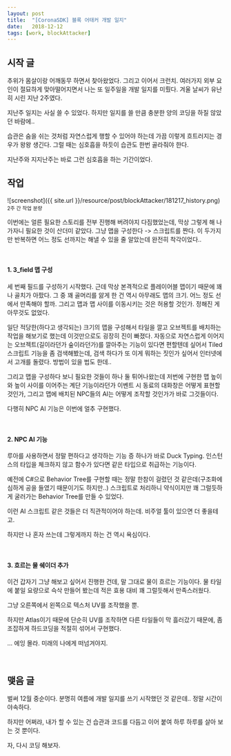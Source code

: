 ```yaml
---
layout: post
title:  "[CoronaSDK] 블록 어태커 개발 일지"
date:   2018-12-12
tags: [work, blockAttacker]
---
```


## 시작 글

  추위가 몸살이랑 어깨동무 하면서 찾아왔었다. 그리고 이어서 크런치. 여러가지 외부 요인이 절묘하게 맞아떨어지면서 나는 또 일주일을 개발 일지를 미뤘다. 겨울 날씨가 유난히 시린 지난 2주였다.

  지난주 일지는 사실 쓸 수 있었다. 하지만 일지를 쓸 만큼 충분한 양의 코딩을 하질 않았던 바람에..

  습관은 숨을 쉬는 것처럼 자연스럽게 행할 수 있어야 하는데 가끔 이렇게 흐트러지는 경우가 왕왕 생긴다. 그럴 때는 심호흡을 하듯이 습관도 한번 골라줘야 한다.

  지난주와 지지난주는 바로 그런 심호흡을 하는 기간이었다.
<br>

## 작업

![screenshot]({{ site.url }}/resource/post/blockAttacker/181217_history.png)
<br>
<small>2주 간 작업 분량</small>

  이번에는 얼른 필요한 스토리를 전부 진행해 버려야지 다짐했었는데, 막상 그렇게 해 나가자니 필요한 것이 산더미 같았다. 그냥 맵을 구성한다 -> 스크립트를 짠다. 이 두가지만 반복하면 어느 정도 선까지는 해낼 수 있을 줄 알았는데 완전히 착각이었다..

<br>
<h4> 1. 3_field 맵 구성</h4>

  세 번째 필드를 구성하기 시작했다. 근데 막상 본격적으로 플레이어블 맵이기 때문에 꽤나 골치가 아팠다. 그 중 꽤 골머리를 앓게 한 건 역시 아무래도 맵의 크기. 어느 정도 선에서 만족해야 할까. 그리고 맵과 맵 사이를 이동시키는 것은 허용할 것인가. 정해진 게 아무것도 없었다.

  일단 적당한(하다고 생각되는) 크기의 맵을 구성해서 타일을 깔고 오브젝트를 배치하는 작업을 해보기로 했는데 이것만으로도 굉장히 진이 빠졌다. 자동으로 자연스럽게 이어지는 오브젝트(길이라던가 숲이라던가)를 깔아주는 기능이 있다면 편할텐데 싶어서 Tiled 스크립트 기능을 좀 검색해봤는데, 검색 하다가 또 이게 뭐하는 짓인가 싶어서 인터넷에서 고개를 돌렸다. 방법이 있을 법도 한데..

  그리고 맵을 구성하다 보니 필요한 것들이 하나 둘 튀어나왔는데 저번에 구현한 맵 높이와 높이 사이를 이어주는 계단 기능이라던가 이벤트 시 동료의 대화창은 어떻게 표현할 것인가, 그리고 맵에 배치된 NPC들의 AI는 어떻게 조작할 것인가가 바로 그것들이다.

  다행히 NPC AI 기능은 이번에 얼추 구현했다.
  
<br>
<h4> 2. NPC AI 기능</h4>

  루아를 사용하면서 정말 편하다고 생각하는 기능 증 하나가 바로 Duck Typing. 인스턴스의 타입을 체크하지 않고 함수가 있다면 같은 타입으로 취급하는 기능이다.

  예전에 C#으로 Behavior Tree를 구현할 때는 정말 한참이 걸렸던 것 같은데(구조화에 심하게 공을 들였기 때문이기도 하지만..) 스크립트로 처리하니 약식이지만 꽤 그럴듯하게 굴러가는 Behavior Tree를 만들 수 있었다.

  이런 AI 스크립트 같은 것들은 더 직관적이어야 하는데. 비주얼 툴이 있으면 더 좋을테고.

  하지만 나 혼자 쓰는데 그렇게까지 하는 건 역시 욕심이다.

<br>
<h4> 3. 흐르는 물 쉐이더 추가</h4>

  이건 갑자기 그냥 해보고 싶어서 진행한 건데, 말 그대로 물이 흐르는 기능이다. 물 타일에 붙일 요량으로 슥삭 만들어 봤는데 적은 효용 대비 꽤 그럴듯해서 만족스러웠다.

  그냥 오른쪽에서 왼쪽으로 텍스처 UV를 조작했을 뿐.

  하지만 Atlas이기 때문에 단순히 UV를 조작하면 다른 타일들이 막 흘러갔기 때문에, 좀 조잡하게 하드코딩을 적절히 섞어서 구현했다.

  ... 에잉 몰라. 미래의 나에게 떠넘겨야지.
  
<br>

## 맺음 글

  벌써 12월 중순이다. 분명히 여름에 개발 일지를 쓰기 시작했던 것 같은데.. 정말 시간이 야속하다.

  하지만 어쩌랴, 내가 할 수 있는 건 습관과 코드를 다듬고 이어 붙여 하루 하루를 살아 보는 것 뿐이다.

  자, 다시 코딩 해보자.